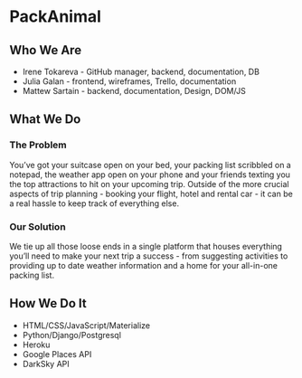 # PackAnimal

## Who We Are
* Irene Tokareva - GitHub manager, backend, documentation, DB
* Julia Galan - frontend, wireframes, Trello, documentation
* Mattew Sartain - backend, documentation, Design, DOM/JS

## What We Do
### The Problem
You’ve got your suitcase open on your bed, your packing list scribbled on a notepad, the weather app open on your phone and your friends texting you the top attractions to hit on your upcoming trip. Outside of the more crucial aspects of trip planning - booking your flight, hotel and rental car - it can be a real hassle to keep track of everything else. 

### Our Solution
We tie up all those loose ends in a single platform that houses everything you’ll need to make your next trip a success - from suggesting activities to providing up to date weather information and a home for your all-in-one packing list. 

## How We Do It
* HTML/CSS/JavaScript/Materialize
* Python/Django/Postgresql
* Heroku
* Google Places API
* DarkSky API